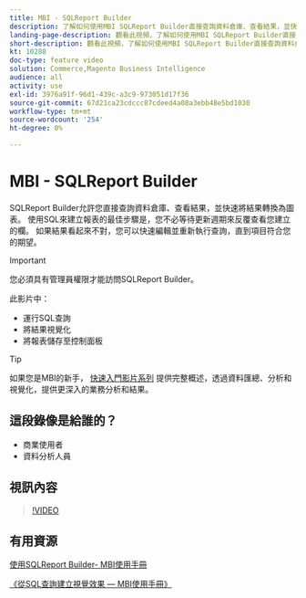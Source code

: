```yaml
---
title: MBI - SQLReport Builder
description: 了解如何使用MBI SQLReport Builder直接查詢資料倉庫、查看結果，並快速將結果轉換為圖表。
landing-page-description: 觀看此視頻，了解如何使用MBI SQLReport Builder直接查詢資料倉庫、查看結果，並快速將結果轉換為圖表。
short-description: 觀看此視頻，了解如何使用MBI SQLReport Builder直接查詢資料倉庫、查看結果，並快速將結果轉換為圖表。
kt: 10288
doc-type: feature video
solution: Commerce,Magento Business Intelligence
audience: all
activity: use
exl-id: 3976a91f-96d1-439c-a3c9-973051d17f36
source-git-commit: 67d21ca23cdccc87cdeed4a08a3ebb48e5bd1030
workflow-type: tm+mt
source-wordcount: '254'
ht-degree: 0%

---
```


# MBI - SQLReport Builder

SQLReport Builder允許您直接查詢資料倉庫、查看結果，並快速將結果轉換為圖表。 使用SQL來建立報表的最佳步驟是，您不必等待更新週期來反覆查看您建立的欄。 如果結果看起來不對，您可以快速編輯並重新執行查詢，直到項目符合您的期望。

>[!IMPORTANT]
>
>您必須具有管理員權限才能訪問SQLReport Builder。

此影片中：

- 運行SQL查詢
- 將結果視覺化
- 將報表儲存至控制面板

>[!TIP]
>
>如果您是MBI的新手， [快速入門影片系列](1-overview.md) 提供完整概述，透過資料匯總、分析和視覺化，提供更深入的業務分析和結果。

## 這段錄像是給誰的？

- 商業使用者
- 資料分析人員

## 視訊內容

>[!VIDEO](https://video.tv.adobe.com/v/342406?quality=12&learn=on)

## 有用資源

[使用SQLReport Builder- MBI使用手冊](https://experienceleague.adobe.com/docs/commerce-business-intelligence/mbi/analyze/sql/sql-rpt-bldr.html)

[《從SQL查詢建立視覺效果 — MBI使用手冊》](https://experienceleague.adobe.com/docs/commerce-business-intelligence/mbi/tutorials/create-visuals-from-sql.html)
